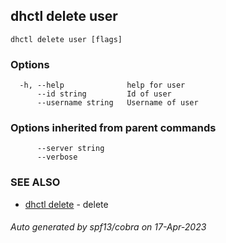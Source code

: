 ## dhctl delete user



```
dhctl delete user [flags]
```

### Options

```
  -h, --help              help for user
      --id string         Id of user
      --username string   Username of user
```

### Options inherited from parent commands

```
      --server string   
      --verbose         
```

### SEE ALSO

* [dhctl delete](dhctl_delete.md)	 - delete

###### Auto generated by spf13/cobra on 17-Apr-2023
